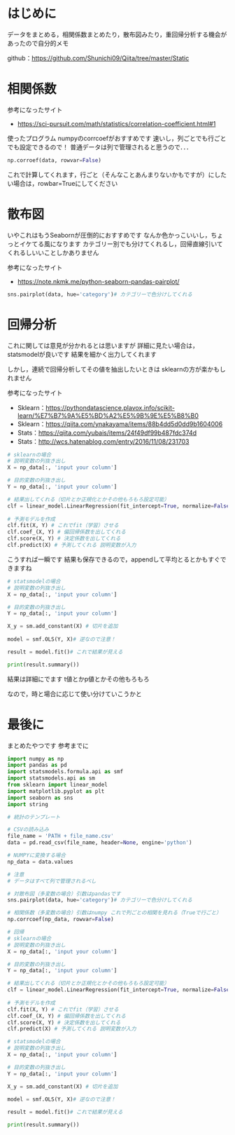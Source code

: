 # はじめに
データをまとめる，相関係数まとめたり，散布図みたり，重回帰分析する機会があったので自分的メモ

github：https://github.com/Shunichi09/Qiita/tree/master/Static

# 相関係数
参考になったサイト
- https://sci-pursuit.com/math/statistics/correlation-coefficient.html#1

使ったプログラム
numpyのcorrcoefがおすすめです
速いし，列ごとでも行ごとでも設定できるので！
普通データは列で管理されると思うので．．．

```py
np.corroef(data, rowvar=False)
```

これで計算してくれます，行ごと（そんなことあんまりないかもですが）にしたい場合は，rowbar=Trueにしてください

# 散布図
いやこれはもうSeabornが圧倒的におすすめです
なんか色かっこいいし，ちょっとイケてる風になります
カテゴリー別でも分けてくれるし，回帰直線引いてくれるしいいことしかありません

参考になったサイト
- https://note.nkmk.me/python-seaborn-pandas-pairplot/

```py
sns.pairplot(data, hue='category')# カテゴリーで色分けしてくれる
```

# 回帰分析
これに関しては意見が分かれるとは思いますが
詳細に見たい場合は，statsmodelが良いです
結果を細かく出力してくれます

しかし，連続で回帰分析してその値を抽出したいときは
sklearnの方が楽かもしれません

参考になったサイト
- Sklearn：https://pythondatascience.plavox.info/scikit-learn/%E7%B7%9A%E5%BD%A2%E5%9B%9E%E5%B8%B0
- Sklearn：https://qiita.com/ynakayama/items/88b4dd5d0dd9b1604006
- Stats：https://qiita.com/yubais/items/24f49df99b487fdc374d
- Stats：http://wcs.hatenablog.com/entry/2016/11/08/231703

```py
# sklearnの場合
# 説明変数の列抜き出し
X = np_data[:, 'input your column']

# 目的変数の列抜き出し
Y = np_data[:, 'input your column']

# 結果出してくれる（切片とか正規化とかその他もろもろ設定可能）
clf = linear_model.LinearRegression(fit_intercept=True, normalize=False, copy_X=True)
 
# 予測モデルを作成
clf.fit(X, Y) # これでfit（学習）させる 
clf.coef_(X, Y) # 偏回帰係数を出してくれる  
clf.score(X, Y) # 決定係数を出してくれる
clf.predict(X) # 予測してくれる 説明変数が入力
```

こうすれば一瞬です
結果も保存できるので，appendして平均とるとかもすぐできますね

```py
# statsmodelの場合
# 説明変数の列抜き出し
X = np_data[:, 'input your column']

# 目的変数の列抜き出し
Y = np_data[:, 'input your column']

X_y = sm.add_constant(X) # 切片を追加
 
model = smf.OLS(Y, X)# 逆なので注意！

result = model.fit()# これで結果が見える

print(result.summary())
```

結果は詳細にでます
t値とかp値とかその他もろもろ

なので，時と場合に応じて使い分けていこうかと


# 最後に
まとめたやつです
参考までに

```py
import numpy as np
import pandas as pd
import statsmodels.formula.api as smf
import statsmodels.api as sm 
from sklearn import linear_model
import matplotlib.pyplot as plt
import seaborn as sns
import string

# 統計のテンプレート

# CSVの読み込み
file_name = 'PATH + file_name.csv'
data = pd.read_csv(file_name, header=None, engine='python')

# NUMPYに変換する場合
np_data = data.values

# 注意
# データはすべて列で管理されるべし

# 対散布図（多変数の場合）引数はpandasです
sns.pairplot(data, hue='category')# カテゴリーで色分けしてくれる

# 相関係数（多変数の場合）引数はnumpy これで列ごとの相関を見れる（Trueで行ごと）
np.corrcoef(np_data, rowvar=False)

# 回帰
# sklearnの場合
# 説明変数の列抜き出し
X = np_data[:, 'input your column']

# 目的変数の列抜き出し
Y = np_data[:, 'input your column']

# 結果出してくれる（切片とか正規化とかその他もろもろ設定可能）
clf = linear_model.LinearRegression(fit_intercept=True, normalize=False, copy_X=True)
 
# 予測モデルを作成
clf.fit(X, Y) # これでfit（学習）させる 
clf.coef_(X, Y) # 偏回帰係数を出してくれる  
clf.score(X, Y) # 決定係数を出してくれる
clf.predict(X) # 予測してくれる 説明変数が入力

# statsmodelの場合
# 説明変数の列抜き出し
X = np_data[:, 'input your column']

# 目的変数の列抜き出し
Y = np_data[:, 'input your column']

X_y = sm.add_constant(X) # 切片を追加
 
model = smf.OLS(Y, X)# 逆なので注意！

result = model.fit()# これで結果が見える

print(result.summary())

```
